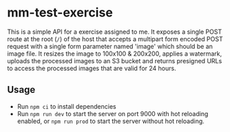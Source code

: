 # mm-test-exercise

This is a simple API for a exercise assigned to me.
It exposes a single POST route at the root (`/`) of the host that accepts
a multipart form encoded POST request with a single form parameter named 'image'
which should be an image file. It resizes the image to 100x100 & 200x200, applies
a watermark, uploads the processed images to an S3 bucket and returns presigned
URLs to access the processed images that are valid for 24 hours.

## Usage

- Run `npm ci` to install dependencies
- Run `npm run dev` to start the server on port 9000 with hot reloading enabled,
or `npm run prod` to start the server without hot reloading.
